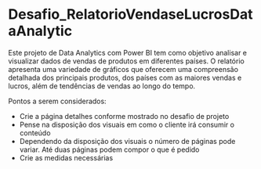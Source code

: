 # Desafio_RelatorioVendaseLucrosDataAnalytic

Este projeto de Data Analytics com Power BI tem como objetivo analisar e visualizar dados de vendas de produtos em diferentes países. O relatório apresenta uma variedade de gráficos que oferecem uma compreensão detalhada dos principais produtos, dos países com as maiores vendas e lucros, além de tendências de vendas ao longo do tempo.

Pontos a serem considerados:
- Crie a página detalhes conforme mostrado no desafio de projeto
- Pense na disposição dos visuais em como o cliente irá consumir o conteúdo
- Dependendo da disposição dos visuais o número de páginas pode variar. Até duas páginas podem compor o que é pedido
- Crie as medidas necessárias

